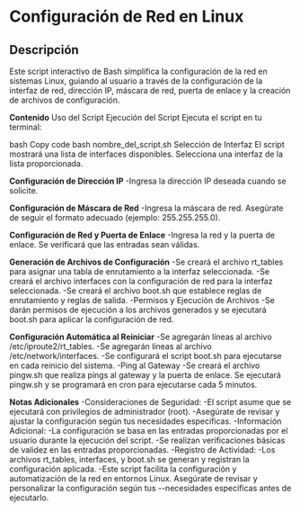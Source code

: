 
# Configuración de Red en Linux

## Descripción

Este script interactivo de Bash simplifica la configuración de la red en sistemas Linux, guiando al usuario a través de la configuración de la interfaz de red, dirección IP, máscara de red, puerta de enlace y la creación de archivos de configuración.

**Contenido**
Uso del Script
Ejecución del Script
Ejecuta el script en tu terminal:

bash
Copy code
bash nombre_del_script.sh
Selección de Interfaz
El script mostrará una lista de interfaces disponibles. Selecciona una interfaz de la lista proporcionada.

**Configuración de Dirección IP**
-Ingresa la dirección IP deseada cuando se solicite.

**Configuración de Máscara de Red**
-Ingresa la máscara de red. Asegúrate de seguir el formato adecuado (ejemplo: 255.255.255.0).

**Configuración de Red y Puerta de Enlace**
-Ingresa la red y la puerta de enlace. Se verificará que las entradas sean válidas.

**Generación de Archivos de Configuración**
-Se creará el archivo rt_tables para asignar una tabla de enrutamiento a la interfaz seleccionada.
-Se creará el archivo interfaces con la configuración de red para la interfaz seleccionada.
-Se creará el archivo boot.sh que establece reglas de enrutamiento y reglas de salida.
-Permisos y Ejecución de Archivos
-Se darán permisos de ejecución a los archivos generados y se ejecutará boot.sh para aplicar la configuración de red.

**Configuración Automática al Reiniciar**
-Se agregarán líneas al archivo /etc/iproute2/rt_tables.
-Se agregarán líneas al archivo /etc/network/interfaces.
-Se configurará el script boot.sh para ejecutarse en cada reinicio del sistema.
-Ping al Gateway
-Se creará el archivo pingw.sh que realiza pings al gateway y la puerta de enlace. Se ejecutará pingw.sh y se programará en cron para ejecutarse cada 5 minutos.

**Notas Adicionales**
-Consideraciones de Seguridad:
-El script asume que se ejecutará con privilegios de administrador (root).
-Asegúrate de revisar y ajustar la configuración según tus necesidades específicas.
-Información Adicional:
-La configuración se basa en las entradas proporcionadas por el usuario durante la ejecución del script.
-Se realizan verificaciones básicas de validez en las entradas proporcionadas.
-Registro de Actividad:
-Los archivos rt_tables, interfaces, y boot.sh se generan y registran la configuración aplicada.
-Este script facilita la configuración y automatización de la red en entornos Linux. Asegúrate de revisar y personalizar la configuración según tus --necesidades específicas antes de ejecutarlo.

